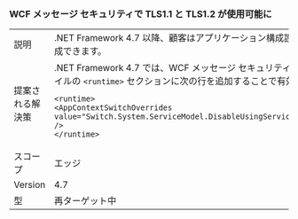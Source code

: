 ### <a name="wcf-message-security-now-is-able-to-use-tls11-and-tls12"></a>WCF メッセージ セキュリティで TLS1.1 と TLS1.2 が使用可能に

|   |   |
|---|---|
|説明|.NET Framework 4.7 以降、顧客はアプリケーション構成設定を介し、SSL3.0 と TLS1.0 に加え、WCF メッセージ セキュリティで TLS1.1 または TLS1.2 を構成できます。|
|提案される解決策|.NET Framework 4.7 では、WCF メッセージ セキュリティの TLS1.1 と TLS1.2 のサポートは既定で無効になっています。 app.config または web.config ファイルの <code>&lt;runtime&gt;</code> セクションに次の行を追加することで有効にできます。<pre><code class="language-xml">&lt;runtime&gt;&#13;&#10;&lt;AppContextSwitchOverrides value=&quot;Switch.System.ServiceModel.DisableUsingServicePointManagerSecurityProtocols=false;Switch.System.Net.DontEnableSchUseStrongCrypto=false&quot; /&gt;&#13;&#10;&lt;/runtime&gt;&#13;&#10;</code></pre>|
|スコープ|エッジ|
|Version|4.7|
|型|再ターゲット中|

